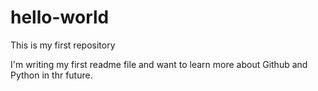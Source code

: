 # hello-world
This is my first repository

I'm writing my first readme file and want to learn more about Github and Python in thr future.
